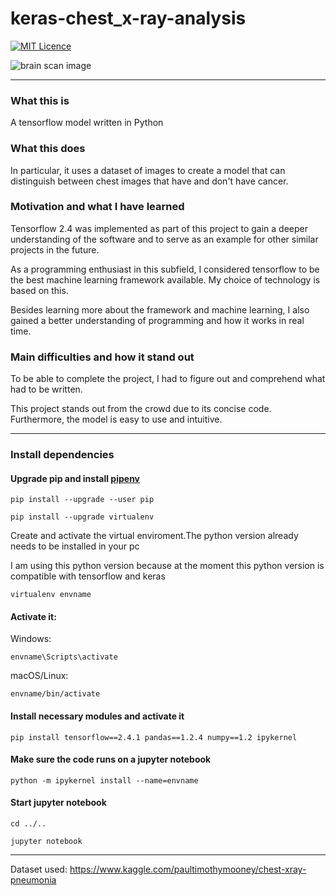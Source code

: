 # keras-chest_x-ray-analysis

[![MIT Licence](https://badges.frapsoft.com/os/mit/mit.png?v=103)](https://opensource.org/licenses/mit-license.php)

![brain scan image](https://image.freepik.com/free-photo/radiology-doctor-examining-chest-x-ray-film-patient-health-care-clinic_224098-127.jpg)

-----
### What this is

A tensorflow model written in Python

### What this does

In particular, it uses a dataset of images to create a model that can distinguish between chest images that have and don't have cancer.


### Motivation and what I have learned

Tensorflow 2.4 was implemented as part of this project to gain a deeper understanding of the software and to serve as an example for other similar projects in the future.

As a programming enthusiast in this subfield, I considered tensorflow to be the best machine learning framework available. My choice of technology is based on this.

Besides learning more about the framework and machine learning, I also gained a better understanding of programming and how it works in real time. 

### Main difficulties and how it stand out

To be able to complete the project, I had to figure out and comprehend what had to be written.

This project stands out from the crowd due to its concise code. Furthermore, the model is easy to use and intuitive.  

-----

### Install dependencies

#### Upgrade pip and install [pipenv](https://pipenv.pypa.io/en/latest/)

```
pip install --upgrade --user pip

pip install --upgrade virtualenv
```



Create and activate the virtual enviroment.The python version already needs to be installed in your pc

I am using this python version because at the moment this python version is  compatible with tensorflow and keras

```
virtualenv envname
```



#### Activate it:

Windows:
```
envname\Scripts\activate
```
macOS/Linux:
```
envname/bin/activate
```
#### Install necessary modules and activate it

```
pip install tensorflow==2.4.1 pandas==1.2.4 numpy==1.2 ipykernel
```

#### Make sure the code runs on a jupyter notebook

```
python -m ipykernel install --name=envname
```
#### Start jupyter notebook

```
cd ../..

jupyter notebook
```
-----

Dataset used: https://www.kaggle.com/paultimothymooney/chest-xray-pneumonia

